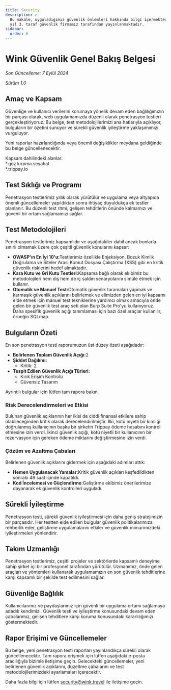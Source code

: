 ```yaml
---
title: Security
description: >-
  Bu makale, uyguladığımız güvenlik önlemleri hakkında bilgi içermektedir ve her
  yıl 3. taraf güvenlik firmamız tarafından yayınlanmaktadır.
sidebar:
  order: 6
---
```

# Wink Güvenlik Genel Bakış Belgesi

*Son Güncelleme: 7 Eylül 2024*

*Sürüm 1.0*

## Amaç ve Kapsam

Güvenliğe ve kullanıcı verilerini korumaya yönelik devam eden bağlılığımızın bir parçası olarak, web uygulamamızda düzenli olarak penetrasyon testleri gerçekleştiriyoruz. Bu belge, test metodolojilerimizi ana hatlarıyla açıklıyor, bulguların bir özetini sunuyor ve sürekli güvenlik iyileştirme yaklaşımımızı vurguluyor.

Yeni raporlar hazırlandığında veya önemli değişiklikler meydana geldiğinde bu belge güncellenecektir.

Kapsam dahilindeki alanlar:\
\*.göz kırpma.seyahat\
\*.trippay.io

## Test Sıklığı ve Programı

Penetrasyon testlerimiz yıllık olarak yürütülür ve uygulama veya altyapıda önemli güncellemeler yapıldıktan sonra ihtiyaç duyuldukça ek testler planlanır. Bu düzenli test ritmi, gelişen tehditlerin önünde kalmamızı ve güvenli bir ortam sağlamamızı sağlar.

## Test Metodolojileri

Penetrasyon testlerimiz kapsamlıdır ve aşağıdakiler dahil ancak bunlarla sınırlı olmamak üzere çok çeşitli güvenlik konularını kapsar:

* **OWASP'ın En İyi 10'u:**&#x54;estlerimiz özellikle Enjeksiyon, Bozuk Kimlik Doğrulama ve Siteler Arası Komut Dosyası Çalıştırma (XSS) gibi en kritik güvenlik risklerini hedef almaktadır.
* **Kara Kutu ve Gri Kutu Testleri:**&#x4B;apsama bağlı olarak ekibimiz bu metodolojileri hem dış hem de iç saldırı senaryolarını simüle etmek için kullanır.
* **Otomatik ve Manuel Test:**&#x4F;tomatik güvenlik taramaları yapmak ve karmaşık güvenlik açıklarını belirlemek ve elimizden gelen en iyi kapsamı elde etmek için manuel test tekniklerine yardımcı olmak amacıyla önde gelen bir güvenlik test araç seti olan Burp Suite Pro'yu kullanıyoruz. Daha spesifik güvenlik açığı tanımlaması için bazı özel araçlar kullanılır, örneğin SQLmap.

## Bulguların Özeti

En son penetrasyon testi raporumuzun üst düzey özeti aşağıdadır:

* **Belirlenen Toplam Güvenlik Açığı:**&#x32;
* **Şiddet Dağılımı:**
  * Kritik: 2
* **Tespit Edilen Güvenlik Açığı Türleri:**
  * Kırık Erişim Kontrolü
  * Güvensiz Tasarım

Ayrıntılı bulgular için lütfen tam rapora bakın.

### Risk Derecelendirmeleri ve Etkisi

Bulunan güvenlik açıklarının her ikisi de ciddi finansal etkilere sahip olabileceğinden kritik olarak derecelendirilmiştir. İlki, kötü niyetli bir kimliği doğrulanmış kullanıcının başka bir şirketin Trippay ödeme hesabını kontrol etmesine izin verdi. İkinci güvenlik açığı, kötü niyetli bir kullanıcının bir rezervasyon için gereken ödeme miktarını değiştirmesine izin verdi.

### Çözüm ve Azaltma Çabaları

Belirlenen güvenlik açıklarını gidermek için aşağıdaki adımları attık:

* **Hemen Uygulanacak Yamalar:**&#x4B;ritik güvenlik açıkları keşfedildikten sonraki 48 saat içinde kapatıldı.
* **Kod İncelemesi ve Güçlendirme:**&#x47;eliştirme ekibimiz önerilerimize dayanarak ek güvenlik kontrolleri uyguladı.

## Sürekli İyileştirme

Penetrasyon testi, sürekli güvenlik iyileştirmesi için daha geniş stratejimizin bir parçasıdır. Her testten elde edilen bulgular güvenlik politikalarımıza rehberlik eder, geliştirme uygulamalarını etkiler ve güvenlik mimarimizdeki iyileştirmeleri yönlendirir.

## Takım Uzmanlığı

Penetrasyon testlerimiz, çeşitli projeler ve sektörlerde kapsamlı deneyime sahip şirket içi bir profesyonel tarafından yürütülür. Uzmanımız, önde gelen araçları ve yöntemleri kullanarak uygulamamızın en son güvenlik tehditlerine karşı kapsamlı bir şekilde test edilmesini sağlar.

## Güvenliğe Bağlılık

Kullanıcılarımız ve paydaşlarımız için güvenli bir uygulama ortamı sağlamaya adadık kendimizi. Güvenlik testi ve iyileştirme konusundaki devam eden çabalarımız, gelişen tehditlere karşı koruma konusundaki kararlılığımızı göstermektedir.

## Rapor Erişimi ve Güncellemeler

Bu belge, yeni penetrasyon testi raporları yayınlandıkça sürekli olarak güncellenecektir. Tam rapora erişmek için lütfen aşağıdaki e-posta aracılığıyla bizimle iletişime geçin. Gelecekteki güncellemeler, yeni belirlenen güvenlik açıklarını, düzeltme çabalarını ve test metodolojilerimizdeki ayarlamaları içerecektir.

Daha fazla bilgi için lütfen security@wink.travel ile iletişime geçin.

